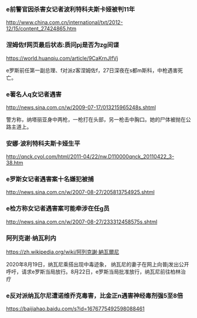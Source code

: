 ### e前警官因杀害女记者波利特科夫斯卡娅被判11年
http://www.china.com.cn/international/txt/2012-12/15/content_27424865.htm

### 涅姆佐f网页最后状态:质问pj是否为zg间谍
https://world.huanqiu.com/article/9CaKrnJIfVj

e罗斯前任第一副总理、f对派z客涅姆佐f，27日深夜在s都m斯科，中枪遇害死亡。

### e著名人q女记者遇害
http://news.sina.com.cn/w/2009-07-17/013215965248s.shtml

警方称，纳塔丽亚身中两枪，一枪打在头部，另一枪击中胸口。她的尸体被抛在公路主道上。

### 安娜·波利特科夫斯卡娅生平
http://qnck.cyol.com/html/2011-04/22/nw.D110000qnck_20110422_3-38.htm

### e罗斯女记者遇害案十名嫌犯被捕
http://news.sina.com.cn/w/2007-08-27/205813754925.shtml

### e检方称女记者遇害案可能牵涉在任g员
http://news.sina.com.cn/w/2007-08-27/233312458575s.shtml

### 阿列克谢·纳瓦利内
https://zh.wikipedia.org/wiki/阿列克謝·納瓦爾尼

2020年8月19日，纳瓦尼乘搭出现中毒迹象，
纳瓦尼的妻子在网上向普j发出公开呼吁，请求e罗斯当局放行。8月22日，e罗斯当局批准放行，纳瓦尼前往柏林治疗

### e反对派纳瓦尔尼遭诺维乔克毒害，比金正n遇害神经毒剂强5至8倍
https://baijiahao.baidu.com/s?id=1676775492598088461
